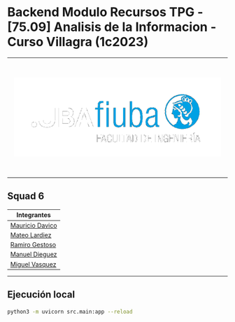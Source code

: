 # Backend Modulo Recursos TPG - [75.09] Analisis de la Informacion - Curso Villagra (1c2023)

---

<br>
<p align="center">
  <img src="https://raw.githubusercontent.com/MiguelV5/MiguelV5/main/misc/logofiubatransparent_partialwhite.png" height="180"/>
</p>
<br>

---

## Squad 6

| Integrantes                                                         |
| ------------------------------------------------------------------- |
| [Mauricio Davico](https://github.com/mdavic0)                              |
| [Mateo Lardiez](https://github.com/Mateolardiez)                        |
| [Ramiro Gestoso](https://github.com/ramirogestoso)                  |
| [Manuel Dieguez](https://github.com/jmdieguez)              |
| [Miguel Vasquez](https://github.com/MiguelV5)                       |


---

## Ejecución local

```bash
python3 -m uvicorn src.main:app --reload
```
